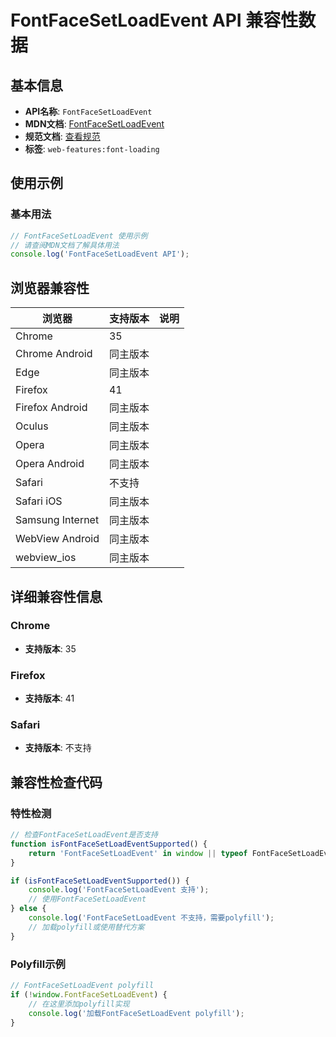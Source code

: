 # FontFaceSetLoadEvent API 兼容性数据

## 基本信息

- **API名称**: `FontFaceSetLoadEvent`
- **MDN文档**: [FontFaceSetLoadEvent](https://developer.mozilla.org/docs/Web/API/FontFaceSetLoadEvent)
- **规范文档**: [查看规范](https://drafts.csswg.org/css-font-loading/#fontfacesetloadevent)
- **标签**: `web-features:font-loading`

## 使用示例

### 基本用法

```javascript
// FontFaceSetLoadEvent 使用示例
// 请查阅MDN文档了解具体用法
console.log('FontFaceSetLoadEvent API');
```

## 浏览器兼容性

| 浏览器 | 支持版本 | 说明 |
|--------|----------|------|
| Chrome | 35 |  |
| Chrome Android | 同主版本 |  |
| Edge | 同主版本 |  |
| Firefox | 41 |  |
| Firefox Android | 同主版本 |  |
| Oculus | 同主版本 |  |
| Opera | 同主版本 |  |
| Opera Android | 同主版本 |  |
| Safari | 不支持 |  |
| Safari iOS | 同主版本 |  |
| Samsung Internet | 同主版本 |  |
| WebView Android | 同主版本 |  |
| webview_ios | 同主版本 |  |

## 详细兼容性信息

### Chrome

- **支持版本**: 35

### Firefox

- **支持版本**: 41

### Safari

- **支持版本**: 不支持

## 兼容性检查代码

### 特性检测

```javascript
// 检查FontFaceSetLoadEvent是否支持
function isFontFaceSetLoadEventSupported() {
    return 'FontFaceSetLoadEvent' in window || typeof FontFaceSetLoadEvent !== 'undefined';
}

if (isFontFaceSetLoadEventSupported()) {
    console.log('FontFaceSetLoadEvent 支持');
    // 使用FontFaceSetLoadEvent
} else {
    console.log('FontFaceSetLoadEvent 不支持，需要polyfill');
    // 加载polyfill或使用替代方案
}
```

### Polyfill示例

```javascript
// FontFaceSetLoadEvent polyfill
if (!window.FontFaceSetLoadEvent) {
    // 在这里添加polyfill实现
    console.log('加载FontFaceSetLoadEvent polyfill');
}
```

